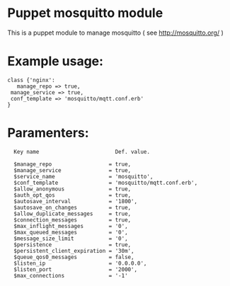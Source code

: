 # Puppet mosquitto module #

This is a puppet module to manage mosquitto ( see http://mosquitto.org/ )

# Example usage:

    class {'nginx':
       manage_repo => true,
     manage_service => true,
     conf_template => 'mosquitto/mqtt.conf.erb'
    }

#  Paramenters:

      Key name                        Def. value.
    
      $manage_repo                  = true,
      $manage_service               = true,
      $service_name                 = 'mosquitto',
      $conf_template                = 'mosquitto/mqtt.conf.erb',
      $allow_anonymous              = true,
      $auth_opt_qos                 = true,
      $autosave_interval            = '1800',
      $autosave_on_changes          = true,
      $allow_duplicate_messages     = true,
      $connection_messages          = true,
      $max_inflight_messages        = '0',
      $max_queued_messages          = '0',
      $message_size_limit           = '0',
      $persistence                  = true,
      $persistent_client_expiration = '30m',
      $queue_qos0_messages          = false,
      $listen_ip                    = '0.0.0.0',
      $listen_port                  = '2000',
      $max_connections              = '-1'